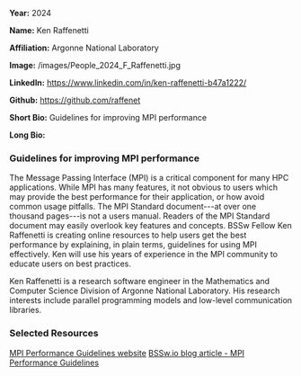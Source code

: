 **Year:** 2024

**Name:** Ken Raffenetti

**Affiliation:** Argonne National Laboratory

**Image:** /images/People_2024_F_Raffenetti.jpg

**LinkedIn:** https://www.linkedin.com/in/ken-raffenetti-b47a1222/

**Github:** https://github.com/raffenet

**Short Bio:** Guidelines for improving MPI performance

**Long Bio:**

### Guidelines for improving MPI performance

The Message Passing Interface (MPI) is a critical component for many HPC applications. While MPI has many features, it not obvious to users which may provide the best performance for their application, or how avoid common usage pitfalls. The MPI Standard document---at over one thousand pages---is not a users manual.  Readers of the MPI Standard document may easily overlook key features and concepts. BSSw Fellow Ken Raffenetti is creating online resources to help users get the best performance by explaining, in plain terms, guidelines for using MPI effectively. Ken will use his years of experience in the MPI community to educate users on best practices.

Ken Raffenetti is a research software engineer in the Mathematics and Computer Science Division of Argonne National Laboratory. His research interests include parallel programming models and low-level communication libraries.

### Selected Resources
<a href="https://mpi-performance-guidelines.github.io" class="link-row">MPI Performance Guidelines website</a>
<a href="https://bssw.io/blog_posts/mpi-performance-guidelines" class="link-row">BSSw.io blog article - MPI Performance Guidelines</a>
